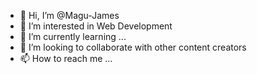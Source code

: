 - 👋 Hi, I’m @Magu-James
- 👀 I’m interested in Web Development
- 🌱 I’m currently learning ...
- 💞️ I’m looking to collaborate with other content creators
- 📫 How to reach me ...

<!---
Magu-James/Magu-James is a ✨ special ✨ repository because its `README.md` (this file) appears on your GitHub profile.
You can click the Preview link to take a look at your changes.
--->
